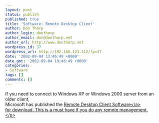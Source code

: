 ```yaml
---
layout: post
status: publish
published: true
title: 'Software: Remote Desktop Client'
author: Don Thorp
author_login: donthorp
author_email: don@donthorp.net
author_url: http://www.donthorp.net
wordpress_id: 37
wordpress_url: http://192.168.123.112/?p=37
date: '2002-09-04 13:46:49 +0000'
date_gmt: '2002-09-04 19:46:49 +0000'
categories:
- Software
tags: []
comments: []
---
```

<p>
If you need to connect to Windows XP or Windows 2000 server from an older client,<br />
Microsoft has published the <a href="http:&#47;&#47;www.microsoft.com&#47;windowsxp&#47;pro&#47;downloads&#47;rdclientdl.asp" target="_blank">Remote Desktop Client Software<&#47;a><br />
for download. This is a must have if you do any remote management.<br />
<&#47;p></p>

